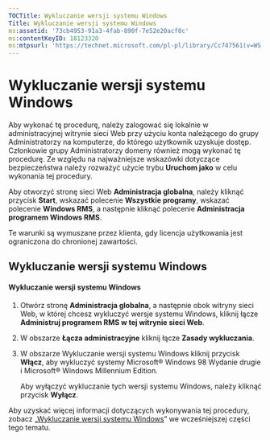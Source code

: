```yaml
---
TOCTitle: Wykluczanie wersji systemu Windows
Title: Wykluczanie wersji systemu Windows
ms:assetid: '73cb4953-91a3-4fab-890f-7e52e20acf0c'
ms:contentKeyID: 18123320
ms:mtpsurl: 'https://technet.microsoft.com/pl-pl/library/Cc747561(v=WS.10)'
---
```


Wykluczanie wersji systemu Windows
==================================

Aby wykonać tę procedurę, należy zalogować się lokalnie w administracyjnej witrynie sieci Web przy użyciu konta należącego do grupy Administratorzy na komputerze, do którego użytkownik uzyskuje dostęp. Członkowie grupy Administratorzy domeny również mogą wykonać tę procedurę. Ze względu na najważniejsze wskazówki dotyczące bezpieczeństwa należy rozważyć użycie trybu **Uruchom jako** w celu wykonania tej procedury.

Aby otworzyć stronę sieci Web **Administracja globalna**, należy kliknąć przycisk **Start**, wskazać polecenie **Wszystkie programy**, wskazać polecenie **Windows RMS**, a następnie kliknąć polecenie **Administracja programem Windows RMS**.

Te warunki są wymuszane przez klienta, gdy licencja użytkowania jest ograniczona do chronionej zawartości.

Wykluczanie wersji systemu Windows
----------------------------------

#### Wykluczanie wersji systemu Windows

1.  Otwórz stronę **Administracja globalna**, a następnie obok witryny sieci Web, w której chcesz wykluczyć wersje systemu Windows, kliknij łącze **Administruj programem RMS w tej witrynie sieci Web**.

2.  W obszarze **Łącza administracyjne** kliknij łącze **Zasady wykluczania**.

3.  W obszarze Wykluczanie wersji systemu Windows kliknij przycisk **Włącz**, aby wykluczyć systemy Microsoft® Windows 98 Wydanie drugie i Microsoft® Windows Millennium Edition.

    Aby wyłączyć wykluczanie tych wersji systemu Windows, należy kliknąć przycisk **Wyłącz**.

Aby uzyskać więcej informacji dotyczących wykonywania tej procedury, zobacz „[Wykluczanie wersji systemu Windows](https://technet.microsoft.com/8b8a184d-ac0e-4a43-822c-d2fae2faf484)” we wcześniejszej części tego tematu.
